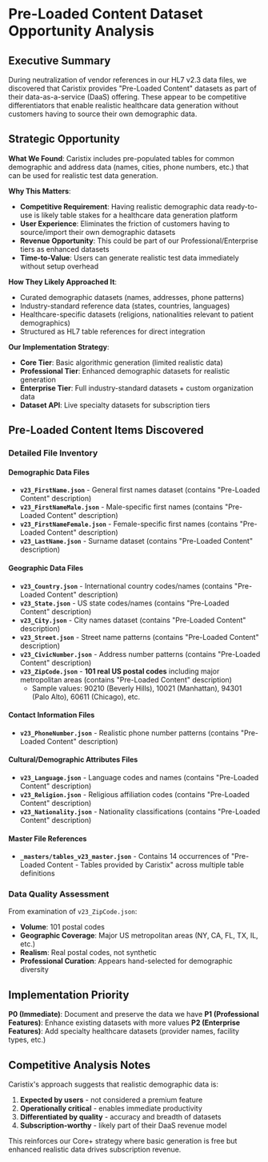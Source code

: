 # Pre-Loaded Content Dataset Opportunity Analysis

## Executive Summary

During neutralization of vendor references in our HL7 v2.3 data files, we discovered that Caristix provides "Pre-Loaded Content" datasets as part of their data-as-a-service (DaaS) offering. These appear to be competitive differentiators that enable realistic healthcare data generation without customers having to source their own demographic data.

## Strategic Opportunity

**What We Found**: Caristix includes pre-populated tables for common demographic and address data (names, cities, phone numbers, etc.) that can be used for realistic test data generation.

**Why This Matters**:
- **Competitive Requirement**: Having realistic demographic data ready-to-use is likely table stakes for a healthcare data generation platform
- **User Experience**: Eliminates the friction of customers having to source/import their own demographic datasets
- **Revenue Opportunity**: This could be part of our Professional/Enterprise tiers as enhanced datasets
- **Time-to-Value**: Users can generate realistic test data immediately without setup overhead

**How They Likely Approached It**:
- Curated demographic datasets (names, addresses, phone patterns)
- Industry-standard reference data (states, countries, languages)
- Healthcare-specific datasets (religions, nationalities relevant to patient demographics)
- Structured as HL7 table references for direct integration

**Our Implementation Strategy**:
- **Core Tier**: Basic algorithmic generation (limited realistic data)
- **Professional Tier**: Enhanced demographic datasets for realistic generation
- **Enterprise Tier**: Full industry-standard datasets + custom organization data
- **Dataset API**: Live specialty datasets for subscription tiers

## Pre-Loaded Content Items Discovered

### Detailed File Inventory

#### Demographic Data Files
- **`v23_FirstName.json`** - General first names dataset (contains "Pre-Loaded Content" description)
- **`v23_FirstNameMale.json`** - Male-specific first names (contains "Pre-Loaded Content" description)
- **`v23_FirstNameFemale.json`** - Female-specific first names (contains "Pre-Loaded Content" description)
- **`v23_LastName.json`** - Surname dataset (contains "Pre-Loaded Content" description)

#### Geographic Data Files
- **`v23_Country.json`** - International country codes/names (contains "Pre-Loaded Content" description)
- **`v23_State.json`** - US state codes/names (contains "Pre-Loaded Content" description)
- **`v23_City.json`** - City names dataset (contains "Pre-Loaded Content" description)
- **`v23_Street.json`** - Street name patterns (contains "Pre-Loaded Content" description)
- **`v23_CivicNumber.json`** - Address number patterns (contains "Pre-Loaded Content" description)
- **`v23_ZipCode.json`** - **101 real US postal codes** including major metropolitan areas (contains "Pre-Loaded Content" description)
  - Sample values: 90210 (Beverly Hills), 10021 (Manhattan), 94301 (Palo Alto), 60611 (Chicago), etc.

#### Contact Information Files
- **`v23_PhoneNumber.json`** - Realistic phone number patterns (contains "Pre-Loaded Content" description)

#### Cultural/Demographic Attributes Files
- **`v23_Language.json`** - Language codes and names (contains "Pre-Loaded Content" description)
- **`v23_Religion.json`** - Religious affiliation codes (contains "Pre-Loaded Content" description)
- **`v23_Nationality.json`** - Nationality classifications (contains "Pre-Loaded Content" description)

#### Master File References
- **`_masters/tables_v23_master.json`** - Contains 14 occurrences of "Pre-Loaded Content - Tables provided by Caristix" across multiple table definitions

### Data Quality Assessment
From examination of `v23_ZipCode.json`:
- **Volume**: 101 postal codes
- **Geographic Coverage**: Major US metropolitan areas (NY, CA, FL, TX, IL, etc.)
- **Realism**: Real postal codes, not synthetic
- **Professional Curation**: Appears hand-selected for demographic diversity

## Implementation Priority

**P0 (Immediate)**: Document and preserve the data we have
**P1 (Professional Features)**: Enhance existing datasets with more values
**P2 (Enterprise Features)**: Add specialty healthcare datasets (provider names, facility types, etc.)

## Competitive Analysis Notes

Caristix's approach suggests that realistic demographic data is:
1. **Expected by users** - not considered a premium feature
2. **Operationally critical** - enables immediate productivity
3. **Differentiated by quality** - accuracy and breadth of datasets
4. **Subscription-worthy** - likely part of their DaaS revenue model

This reinforces our Core+ strategy where basic generation is free but enhanced realistic data drives subscription revenue.